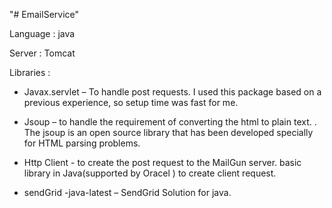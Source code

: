 "# EmailService" 

 

Language : java 

Server : Tomcat

Libraries :

* Javax.servlet – To handle post requests. I used this package based on a previous experience, so setup time was fast for me. 

* Jsoup – to handle the requirement of converting the html to plain text. 
 . The jsoup is an open source library that has been developed specially for HTML parsing problems.  

* Http Client - to create the post request to the MailGun server. basic library in Java(supported by Oracel ) to create client request.

* sendGrid -java-latest – SendGrid Solution for java.
    




 
